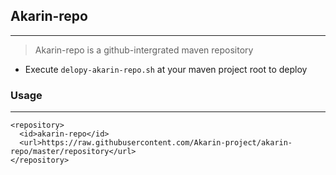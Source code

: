 ## Akarin-repo
***

> Akarin-repo is a github-intergrated maven repository

* Execute `delopy-akarin-repo.sh` at your maven project root to deploy

### Usage
***
```
<repository>
  <id>akarin-repo</id>
  <url>https://raw.githubusercontent.com/Akarin-project/akarin-repo/master/repository</url>
</repository>
```